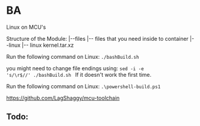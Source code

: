 # BA
Linux on MCU's

Structure of the Module:
|--files
   |-- files that you need inside to container
|--linux
   |-- linux kernel.tar.xz

Run the following command on Linux:
<code>./bashBuild.sh</code>

you might need to change file endings using:
<code>sed -i -e 's/\r$//' ./bashBuild.sh </code>
If it doesn't work the first time.

Run the following command on Linux:
<code>.\powershell-build.ps1</code>


https://github.com/LagShaggy/mcu-toolchain

## Todo:
